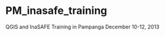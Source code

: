 PM_inasafe_training
===================

QGIS and InaSAFE Training in Pampanga
December 10-12, 2013

